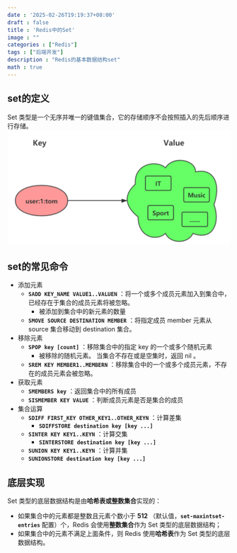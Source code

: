 ```yaml
---
date : '2025-02-26T19:19:37+08:00'
draft : false
title : 'Redis中的Set'
image : ""
categories : ["Redis"]
tags : ["后端开发"]
description : "Redis的基本数据结构set"
math : true
---
```


## set的定义

Set 类型是一个无序并唯一的键值集合，它的存储顺序不会按照插入的先后顺序进行存储。![示意图](set.png)

## set的常见命令

- 添加元素
  - **`SADD KEY_NAME VALUE1..VALUEN`** ：将一个或多个成员元素加入到集合中，已经存在于集合的成员元素将被忽略。
    - 被添加到集合中的新元素的数量
  - **`SMOVE SOURCE DESTINATION MEMBER`**  ：将指定成员 member 元素从 source 集合移动到 destination 集合。
- 移除元素
  - **`SPOP key [count]`** ：移除集合中的指定 key 的一个或多个随机元素
    - 被移除的随机元素。 当集合不存在或是空集时，返回 nil 。
  - **`SREM KEY MEMBER1..MEMBERN`** ：移除集合中的一个或多个成员元素，不存在的成员元素会被忽略。
- 获取元素
  - **`SMEMBERS key`** ：返回集合中的所有成员
  - **`SISMEMBER KEY VALUE`**  ：判断成员元素是否是集合的成员
- 集合运算
  - **`SDIFF FIRST_KEY OTHER_KEY1..OTHER_KEYN`**  ：计算差集
    - **`SDIFFSTORE destination key [key ...]`**
  - **`SINTER KEY KEY1..KEYN`** ：计算交集
    - **`SINTERSTORE destination key [key ...]`**
  - **`SUNION KEY KEY1..KEYN`** ：计算并集
  - **`SUNIONSTORE destination key [key ...]`**

## 底层实现

Set 类型的底层数据结构是由**哈希表或整数集合**实现的：

- 如果集合中的元素都是整数且元素个数小于 **512** （默认值，**`set-maxintset-entries`** 配置）个，Redis 会使用**整数集合**作为 Set 类型的底层数据结构；
- 如果集合中的元素不满足上面条件，则 Redis 使用**哈希表**作为 Set 类型的底层数据结构。